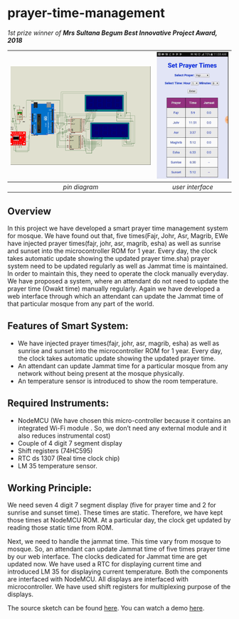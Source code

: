 # prayer-time-management
*1st prize winner of **Mrs Sultana Begum Best Innovative Project Award, 2018***

|  ![pin](pin.BMP)| ![ui](UI.png) |
|:--:|:--:|
| *pin diagram*  | *user interface* |

## Overview

In this project we have developed a smart prayer time management system for mosque. We have found out that, five times(Fajr, Johr, Asr, Magrib, EWe have injected  prayer times(fajr, johr, asr, magrib, esha) as well as sunrise and sunset into the microcontroller ROM for 1 year. Every day, the clock takes automatic update showing the updated prayer time.sha) prayer system need to be updated regularly as well as Jammat time is maintained. In order to maintain this, they need to operate the clock manually everyday. 
We have proposed a system, where an attendant do not need to update the prayer time (Owakt time) manually regularly. Again we have developed a web interface through which an attendant can update the Jammat time of that particular mosque from any part of the world.

## Features of Smart System:

- We have injected  prayer times(fajr, johr, asr, magrib, esha) as well as sunrise and sunset into the microcontroller ROM for 1 year. Every day, the clock takes automatic update showing the updated prayer time.
- An attendant can update Jammat time for a particular mosque from any network without being present at the mosque physically.
- An temperature sensor is introduced to show the room temperature.

## Required Instruments:

- NodeMCU (We have chosen this micro-controller because it contains an integrated Wi-Fi module . So, we don’t need any external module and it also reduces  instrumental cost)
- Couple of 4 digit 7 segment display
- Shift registers (74HC595)
- RTC ds 1307 (Real time clock chip)
- LM 35 temperature sensor.

## Working Principle:

We need seven 4 digit 7 segment display (five for prayer time and 2 for sunrise and sunset time). These times are static. Therefore, we have kept those times at NodeMCU ROM. At a particular day, the clock get updated by reading those static time from  ROM. 

Next, we need to handle the jammat time. This time vary from mosque to mosque. So, an attendant can update Jammat time of five times prayer time by our web interface. The clocks dedicated for Jammat time  are get updated now. We have used a RTC for displaying current time and introduced  LM 35 for displaying current temperature. Both the components are interfaced with NodeMCU. All displays are interfaced with microcontroller.  We have used shift registers for multiplexing purpose of the displays.

The source sketch can be found [here](nodemcu.ino). You can watch a demo [here](https://www.youtube.com/watch?v=Wvu3Wlt1V9g).
